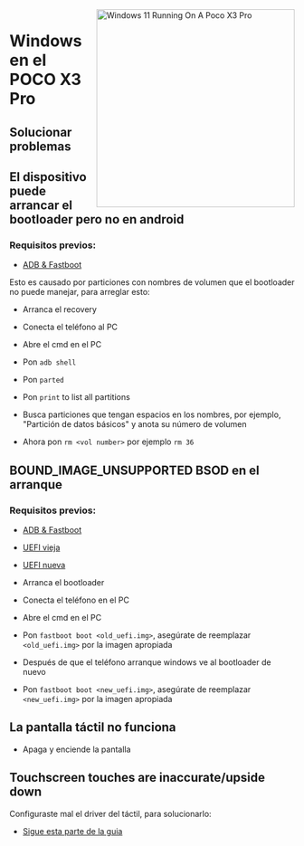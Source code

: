 <img align="right" src="https://github.com/wormstest/src_vayu_windows/blob/main/2Poco X3 Pro Windows.png" width="350" alt="Windows 11 Running On A Poco X3 Pro">


# Windows en el POCO X3 Pro

## Solucionar problemas


## El dispositivo puede arrancar el bootloader pero no en android

### Requisitos previos:

- [ADB & Fastboot](https://developer.android.com/studio/releases/platform-tools)

Esto es causado por particiones con nombres de volumen que el bootloader no puede manejar, para arreglar esto:

- Arranca el recovery

- Conecta el teléfono al PC

- Abre el cmd en el PC

- Pon ```adb shell```

- Pon ```parted```

- Pon ```print``` to list all partitions

- Busca particiones que tengan espacios en los nombres, por ejemplo, "Partición de datos básicos" y anota su número de volumen

- Ahora pon ```rm <vol number>``` por ejemplo ```rm 36```


## BOUND_IMAGE_UNSUPPORTED BSOD en el arranque

### Requisitos previos:

- [ADB & Fastboot](https://developer.android.com/studio/releases/platform-tools)

- [UEFI vieja](https://github.com/Icesito68/Port-Windows-11-Poco-X3-pro/releases/download/old_uefi/vayu_old_uefi.zip)

- [UEFI nueva](http://github.com/degdag/edk2-msm/releases/latest)

- Arranca el bootloader

- Conecta el teléfono en el PC

- Abre el cmd en el PC

- Pon ```fastboot boot <old_uefi.img>```, asegúrate de reemplazar ```<old_uefi.img>``` por la imagen apropiada

- Después de que el teléfono arranque windows ve al bootloader de nuevo

- Pon ```fastboot boot <new_uefi.img>```, asegúrate de reemplazar ```<new_uefi.img>``` por la imagen apropiada


## La pantalla táctil no funciona

- Apaga y enciende la pantalla


## Touchscreen touches are inaccurate/upside down

Configuraste mal el driver del táctil, para solucionarlo:

- [Sigue esta parte de la guia](https://github.com/Icesito68/Port-Windows-11-Poco-X3-pro/blob/main/guide/Español/2-instalacion-es.md#Comprueba-que-tipo-panel-tienes)
